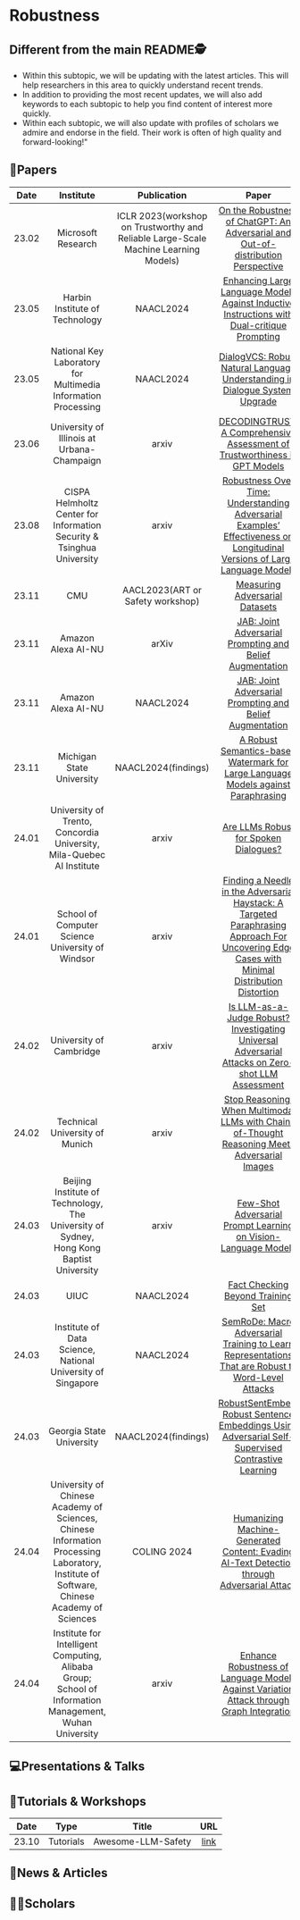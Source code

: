 # Robustness

## Different from the main README🕵️

- Within this subtopic, we will be updating with the latest articles. This will help researchers in this area to quickly understand recent trends.
- In addition to providing the most recent updates, we will also add keywords to each subtopic to help you find content of interest more quickly.
- Within each subtopic, we will also update with profiles of scholars we admire and endorse in the field. Their work is often of high quality and forward-looking!"

## 📑Papers

| Date  |                          Institute                           |                         Publication                          |                            Paper                             |                           Keywords                           |
| :---: | :----------------------------------------------------------: | :----------------------------------------------------------: | :----------------------------------------------------------: | :----------------------------------------------------------: |
| 23.02 |                      Microsoft Research                      | ICLR 2023(workshop on Trustworthy and Reliable Large-Scale Machine Learning Models) | [On the Robustness of ChatGPT: An Adversarial and Out-of-distribution Perspective](https://arxiv.org/abs/2302.12095) | **Robustness Evaluation**&**Adversarial Robustness**&**Out-of-Distribution (OOD)** |
| 23.05 |                Harbin Institute of Technology                |                          NAACL2024                           | [Enhancing Large Language Models Against Inductive Instructions with Dual-critique Prompting](https://arxiv.org/abs/2305.13733) | **Large Language Models**&**Inductive Instructions**&**Dual-critique Prompting** |
| 23.05 | National Key Laboratory for Multimedia Information Processing |                          NAACL2024                           | [DialogVCS: Robust Natural Language Understanding in Dialogue System Upgrade](https://arxiv.org/abs/2305.14751) | **Natural Language Understanding**&**Dialogue System**&**Multi-label Classification** |
| 23.06 |          University of Illinois at Urbana-Champaign          |                            arxiv                             | [DECODINGTRUST: A Comprehensive Assessment of Trustworthiness in GPT Models](https://arxiv.org/abs/2306.11698) |      **Robustness**&**Ethics**&**Privacy**&**Toxicity**      |
| 23.08 | CISPA Helmholtz Center for Information Security & Tsinghua University |                            arxiv                             | [Robustness Over Time: Understanding Adversarial Examples’ Effectiveness on Longitudinal Versions of Large Language Models](https://arxiv.org/abs/2308.07847) |       **Longitudinal Study**&**Robustness Assessment**       |
| 23.11 |                             CMU                              |               AACL2023(ART or Safety workshop)               | [Measuring Adversarial Datasets](https://arxiv.org/abs/2311.03566) | **Adversarial Robustness**&**AI Safety**&**Adversarial Datasets** |
| 23.11 |                      Amazon Alexa AI-NU                      |                            arXiv                             | [JAB: Joint Adversarial Prompting and Belief Augmentation](https://arxiv.org/abs/2311.09473) | **Adversarial Prompting**&T**oxicity Reduction**&**Robustness** |
| 23.11 |                      Amazon Alexa AI-NU                      |                          NAACL2024                           | [JAB: Joint Adversarial Prompting and Belief Augmentation](https://arxiv.org/abs/2311.09473) | **Adversarial Prompting**&T**oxicity Reduction**&**Robustness** |
| 23.11 |                  Michigan State University                   |                     NAACL2024(findings)                      | [A Robust Semantics-based Watermark for Large Language Models against Paraphrasing](https://arxiv.org/abs/2311.08721) |   **Watermark**&**Large Language Models**&**Paraphrasing**   |
| 24.01 | University of Trento, Concordia University, Mila-Quebec AI Institute |                            arxiv                             | [Are LLMs Robust for Spoken Dialogues?](https://arxiv.org/abs/2401.02297) | **Task-Oriented Dialogues**&**Automatic Speech Recognition**&**Error Analysis** |
| 24.01 |       School of Computer Science University of Windsor       |                            arxiv                             | [Finding a Needle in the Adversarial Haystack: A Targeted Paraphrasing Approach For Uncovering Edge Cases with Minimal Distribution Distortion](https://arxiv.org/abs/2401.11373) | **Adversarial Attacks**&**Targeted Paraphrasing**&**Reinforcement Learning** |
| 24.02 |                   University of Cambridge                    |                            arxiv                             | [Is LLM-as-a-Judge Robust? Investigating Universal Adversarial Attacks on Zero-shot LLM Assessment](https://arxiv.org/abs/2402.14016) |     **LLM as a Judge**&**Universal Adversarial Attacks**     |
| 24.02 |                Technical University of Munich                |                            arxiv                             | [Stop Reasoning! When Multimodal LLMs with Chain-of-Thought Reasoning Meets Adversarial Images](https://arxiv.org/abs/2402.14899) | **Multimodal Large Language Models**&**Chain-of-Thought Reasoning**&**Adversarial Images** |
| 24.03 | Beijing Institute of Technology, The University of Sydney, Hong Kong Baptist University |                            arxiv                             | [Few-Shot Adversarial Prompt Learning on Vision-Language Models](https://arxiv.org/abs/2403.14774) | **Few-Shot Learning**&**Adversarial Prompt**&**Vision-Language Models** |
| 24.03 |                             UIUC                             |                          NAACL2024                           | [Fact Checking Beyond Training Set](https://arxiv.org/abs/2403.18671) | **Fact Checking**&**Domain Adaptation**&**Adversarial Training** |
| 24.03 | Institute of Data Science, National University of Singapore  |                          NAACL2024                           | [SemRoDe: Macro Adversarial Training to Learn Representations That are Robust to Word-Level Attacks](https://arxiv.org/abs/2403.18423) | **Adversarial Training**&**Word-Level Attacks**&**Robust Representations** |
| 24.03 |                   Georgia State University                   |                     NAACL2024(findings)                      | [RobustSentEmbed: Robust Sentence Embeddings Using Adversarial Self-Supervised Contrastive Learning](https://arxiv.org/abs/2403.11082) | **Sentence Embeddings**&**Adversarial Learning**&**Contrastive Learning** |
| 24.04 | University of Chinese Academy of Sciences, Chinese Information Processing Laboratory, Institute of Software, Chinese Academy of Sciences |                         COLING 2024                          | [Humanizing Machine-Generated Content: Evading AI-Text Detection through Adversarial Attack](https://arxiv.org/abs/2404.01907) | **Adversarial Attack**&**AI-Text Detection**&**Dynamic Adversarial Learning** |
| 24.04 | Institute for Intelligent Computing, Alibaba Group; School of Information Management, Wuhan University |                            arxiv                             | [Enhance Robustness of Language Models Against Variation Attack through Graph Integration](https://arxiv.org/abs/2404.12014) |     **Chinese Adversarial Attacks**&**Variation Graph**      |



## 💻Presentations & Talks


## 📖Tutorials & Workshops

| Date  |   Type    |       Title        |                         URL                          |
|:-----:|:---------:|:------------------:|:----------------------------------------------------:|
| 23.10 | Tutorials | Awesome-LLM-Safety | [link](https://github.com/ydyjya/Awesome-LLM-Safety) |

## 📰News & Articles

## 🧑‍🏫Scholars